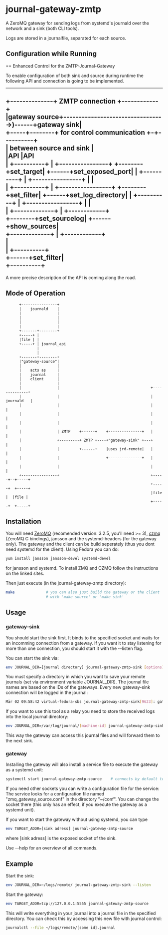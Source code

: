 journal-gateway-zmtp
====================

A ZeroMQ gateway for sending logs from systemd's journald over the network and a sink (both CLI tools).

Logs are stored in a journalfile, separated for each source.

Configuration while Running
---------------------------

== Enhanced Control for the ZMTP-Journal-Gateway

To enable configuration of both sink and source during runtime the following API and connection is going to be implemented.

----
+--------------+     ZMTP connection                     +------------+              
|gateway source+--------------------------------->)------+gateway sink|              
+-----+--------+     for control communication           +-+----------+              
      |              between source and sink               |                         
      |API                                                 |API                      
      |        +----------+                                |      +----------------+ 
      +--------+set_target|                                +------+set_exposed_port| 
      |        +----------+                                |      +----------------+ 
      |                                                    |                         
      |        +----------+                                |      +-----------------+
      +--------+set_filter|                                +------+set_log_directory|
      |        +----------+                                |      +-----------------+
      |                                                    |                         
      |        +-------------+                             |      +------------+     
      +--------+set_sourcelog|                             +------+show_sources|     
               +-------------+                             |      +------------+     
                                                           |                         
                                                           |      +----------+       
                                                           +------+set_filter|       
                                                                  +----------+       
----
A more precise description of the API is coming along the road.

Mode of Operation
-----------------


          +----------------+                                                         
          |    journald    |                                                         
          |                |                                                         
          |                |                                                         
          |                |                                                         
          |                |                                                         
          +-------+--------+                                                         
          +-----+ |                                                                  
          |file | |                                                                  
          +-----+ | journal_api                                                      
                  |                                                                  
                  |                                                                  
          +-------+--------+                                                         
          |"gateway-source"|                                                         
          |                |                                                         
          |    acts as     |                                                         
          |    journal     |                                                         
          |    client      |                                                         
          |                |                                                         
          |                |                                         +--------------+
          |                |                                         |   journald   |
          |                |                                         |              |
          |                |                                         |              |
          |                |                                         |              |
          |                | ZMTP    +------+    +---------------+   |              |
          |                +---------+ ZMTP +----+"gateway-sink" +---+              |
          |                |         +------+    |uses jrd-remote|   |              |
          |                |                     +---------------+   |              |
          |                |                                         |              |
          +----------------+                                         +-----+--+-----+
                                                                     +-----+  +-----+
                                                                     |file |  |file |
                                                                     +-----+  +-----+

Installation
------------

You will need [ZeroMQ](http://zeromq.org/intro:get-the-software) (recomended version: 3.2.5, you'll need >= 3), [czmq](https://github.com/zeromq/czmq#toc3-71)  (ZeroMQ C bindings), jansson and the systemd-headers (for the gateway only). The gateway and the client can be build seperately (thus you dont need systemd for the client). Using Fedora you can do:

```bash
yum install jansson jansson-devel systemd-devel
```

for jansson and systemd. To install ZMQ and CZMQ follow the instructions on the linked sites.


Then just execute (in the journal-gateway-zmtp directory):

```bash
make              # you can also just build the gateway or the client 
                  # with 'make source' or 'make sink' 
```

Usage
-----

### gateway-sink

You should start the sink first.
It binds to the specified socket and waits for an incomming connection from a gateway.
If you want it to stay listening for more than one connection, you should start it with the --listen flag.

You can start the sink via:
```bash
env JOURNAL_DIR=[journal directory] journal-gateway-zmtp-sink [options]
```
You must specify a directory in which you want to save your remote journals (set via environment variable JOURNAL_DIR).
The journal file names are based on the IDs of the gateways.
Every new gateway-sink connection will be logged in the journal:

```bash
Mär 02 09:58:42 virtual-fedora-sbs journal-gateway-zmtp-sink[9623]: gateway has a new source, ID: 006B8B4567
```

If you want to use this tool as a relay you need to store the received logs into the local journal directory:
```bash
env JOURNAL_DIR=/var/log/journal/[machine-id] journal-gateway-zmtp-sink
```

This way the gateway can access this journal files and will forward them to the next sink.

### gateway

Installing the gateway will also install a service file to execute the gateway as a systemd unit:

```bash
systemctl start journal-gateway-zmtp-source    # connects by default to "tcp://127.0.0.1:5555"
```

If you need other sockets you can write a configuration file for the service:
The service looks for a configuration file named "zmq_gateway_source.conf" in the directory "~/conf". You can change the socket there (this only has an effect, if you execute the gateway as a systemd unit).

If you want to start the gateway without using systemd, you can type
```bash
env TARGET_ADDR=[sink adress] journal-gateway-zmtp-source
```
where [sink adress] is the exposed socket of the sink.

Use --help for an overview of all commands.

Example
-------

Start the sink:
```bash
env JOURNAL_DIR=~/logs/remote/ journal-gateway-zmtp-sink --listen 
```
Start the gateway:
```bash
env TARGET_ADDR=tcp://127.0.0.1:5555 journal-gateway-zmtp-source
```

This will write everything in your journal into a journal file in the specified directory.
You can check this by accessing this new file with journal control:
```bash
journalctl --file ~/logs/remote/[some id].journal
```
